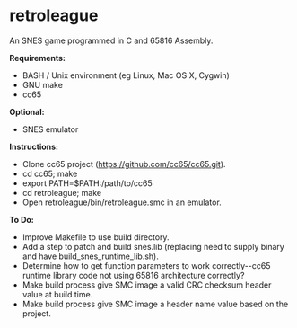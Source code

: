 # retroleague
An SNES game programmed in C and 65816 Assembly.

**Requirements:**
 - BASH / Unix environment (eg Linux, Mac OS X, Cygwin)
 - GNU make
 - cc65

**Optional:**
 - SNES emulator

**Instructions:**
 - Clone cc65 project (https://github.com/cc65/cc65.git).
 - cd cc65; make
 - export PATH=$PATH:/path/to/cc65
 - cd retroleague; make
 - Open retroleague/bin/retroleague.smc in an emulator.

**To Do:**
 - Improve Makefile to use build directory.
 - Add a step to patch and build snes.lib (replacing need to supply binary and have build_snes_runtime_lib.sh).
 - Determine how to get function parameters to work correctly--cc65 runtime library code not using 65816 architecture correctly?
 - Make build process give SMC image a valid CRC checksum header value at build time.
 - Make build process give SMC image a header name value based on the project.
 
